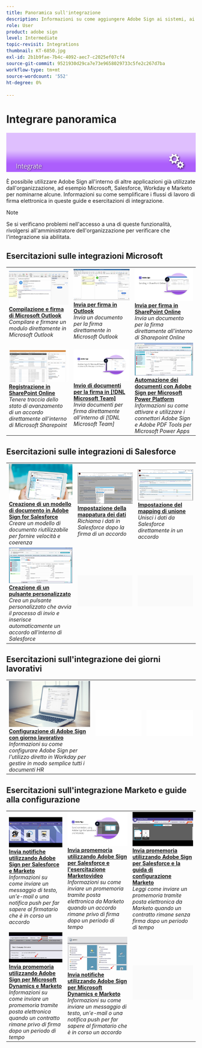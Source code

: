 ```yaml
---
title: Panoramica sull'integrazione
description: Informazioni su come aggiungere Adobe Sign ai sistemi, ai processi e alle applicazioni esistenti
role: User
product: adobe sign
level: Intermediate
topic-revisit: Integrations
thumbnail: KT-6850.jpg
exl-id: 2b1b9fae-7b4c-4092-aec7-c2025ef07cf4
source-git-commit: 9521930d29ca7e73e9658029733c5fe2c267d7ba
workflow-type: tm+mt
source-wordcount: '552'
ht-degree: 0%

---
```


# Integrare panoramica

![Firma immagine integrata](../assets/Hero-Integrate.png)

È possibile utilizzare Adobe Sign all&#39;interno di altre applicazioni già utilizzate dall&#39;organizzazione, ad esempio Microsoft, Salesforce, Workday e Marketo per nominarne alcune. Informazioni su come semplificare i flussi di lavoro di firma elettronica in queste guide e esercitazioni di integrazione.

>[!NOTE]
> Se si verificano problemi nell&#39;accesso a una di queste funzionalità, rivolgersi all&#39;amministratore dell&#39;organizzazione per verificare che l&#39;integrazione sia abilitata.

## Esercitazioni sulle integrazioni Microsoft

<table style="table-layout:fixed">
<tr>
  <td>
    <a href="fill-and-sign-doc-microsoft-outlook.md">
      <img alt="Compilazione e firma di Microsoft Outlook" src="../assets/MS-FillSign.png" />
    </a>
    <div>
    <a href="fill-and-sign-doc-microsoft-outlook.md"><strong>Compilazione e firma di Microsoft Outlook</strong></a>
    </div>
    <em>Compilare e firmare un modulo direttamente in Microsoft Outlook</em>
    <br>
  </td>
  <td>
    <a href="send-for-signature-with-outlook.md">
      <img alt="Invia per firma in Outlook" src="../assets/MS-SendOutlook.png" />
    </a>
    <div>
    <a href="send-for-signature-with-outlook.md"><strong>Invia per firma in Outlook</strong></a>
    </div>
    <em>Invia un documento per la firma direttamente in Microsoft Outlook</em>
    <br>
  </td>
  <td>
    <a href="send-for-signature-with-sharepoint-online.md">
      <img alt="Invia per firma in SharePoint Online" src="../assets/Sending-in-SP.png" />
    </a>
    <div>
    <a href="send-for-signature-with-sharepoint-online.md"><strong>Invia per firma in SharePoint Online</strong></a>
    </div>
    <em>Invia un documento per la firma direttamente all'interno di Sharepoint Online</em>
    <br>
  </td>
</tr>
<tr>
  <td>
    <a href="track-an-agreement-with-sharepoint-online.md">
      <img alt="Registrazione in SharePoint Online" src="../assets/MS-TrackSP.png" />
    </a>
    <div>
    <a href="track-an-agreement-with-sharepoint-online.md"><strong>Registrazione in SharePoint Online</strong></a>
    </div>
    <em>Tenere traccia dello stato di avanzamento di un accordo direttamente all'interno di Microsoft Sharepoint</em>
    <br>
  </td>
  <td>
    <a href="adobe-sign-teams-mortgage.md">
      <img alt="Invio di documenti per la firma in [!DNL Microsoft Team]" src="../assets/teamsmortgage.png" />
    </a>
    <div>
    <a href="adobe-sign-teams-mortgage.md"><strong>Invio di documenti per la firma in [!DNL Microsoft Team]</strong></a>
    </div>
    <em>Invia documenti per firma direttamente all'interno di [!DNL Microsoft Team]</em>
    <br>
  </td>
  <td>
    <a href="documentautomation.md">
      <img alt="Automazione dei documenti con Adobe Sign per Microsoft Power Platform" src="../assets/SF-Button.png" />
    </a>
    <div>
    <a href="documentautomation.md"><strong>Automazione dei documenti con Adobe Sign per Microsoft Power Platform</strong></a>
    </div>
    <em>Informazioni su come attivare e utilizzare i connettori Adobe Sign e Adobe PDF Tools per Microsoft Power Apps</em>
    <br>
  </td>
</tr>
</table>

## Esercitazioni sulle integrazioni di Salesforce

<table style="table-layout:fixed">
<tr>
  <td>
    <a href="create-an-agreement-template.md">
      <img alt="Creazione di un modello di documento in Adobe Sign for Salesforce" src="../assets/SF-Template.png" />
    </a>
    <div>
    <a href="create-an-agreement-template.md"><strong>Creazione di un modello di documento in Adobe Sign for Salesforce</strong></a>
    </div>
    <em>Creare un modello di documento riutilizzabile per fornire velocità e coerenza</em>
    <br>
  </td>
  <td>
    <a href="set-up-data-mapping.md">
      <img alt="Impostazione della mappatura dei dati" src="../assets/SF-DataMapping.png" />
    </a>
    <div>
    <a href="set-up-data-mapping.md"><strong>Impostazione della mappatura dei dati</strong></a>
    </div>
    <em>Richiama i dati in Salesforce dopo la firma di un accordo</em>
    <br>
  </td>
  <td>
    <a href="set-up-merging-map.md">
      <img alt="Impostazione del mapping di unione" src="../assets/SF-MergeMapping.png" />
    </a>
    <div>
    <a href="set-up-merging-map.md"><strong>Impostazione del mapping di unione</strong></a>
    </div>
    <em>Unisci i dati da Salesforce direttamente in un accordo</em>
    <br>
  </td>
</tr>
<tr>
  <td>
    <a href="create-a-custom-button.md">
      <img alt="Creazione di un pulsante personalizzato" src="../assets/SF-Button.png" />
    </a>
    <div>
    <a href="create-a-custom-button.md"><strong>Creazione di un pulsante personalizzato</strong></a>
    </div>
    <em>Crea un pulsante personalizzato che avvia il processo di invio e inserisce automaticamente un accordo all'interno di Salesforce</em>
    <br>
  </td>
  <td>
    <img alt="Spaziatore" src="../assets/Grayspacer.png" />
    <div>
    <br>
  </td>
  <td>
    <img alt="Spaziatore" src="../assets/Grayspacer.png" />
    <div>
    <br>
  </td>
</tr>
</table>

## Esercitazioni sull&#39;integrazione dei giorni lavorativi

<table style="table-layout:fixed">
<tr>
  <td>
    <a href="workday.md">
      <img alt="Configurazione di Adobe Sign con giorno lavorativo" src="../assets/WD-Configure.png" />
    </a>
    <div>
    <a href="workday.md"><strong>Configurazione di Adobe Sign con giorno lavorativo</strong></a>
    </div>
    <em>Informazioni su come configurare Adobe Sign per l'utilizzo diretto in Workday per gestire in modo semplice tutti i documenti HR</em>
    <br>
  </td>
  <td>
    <img alt="Spaziatore" src="../assets/Whitespacer.png" />
    <div>
    <br>
  </td>
  <td>
    <img alt="Spaziatore" src="../assets/Whitespacer.png" />
    <div>
    <br>
  </td>
</tr>
</table>

## Esercitazioni sull&#39;integrazione Marketo e guide alla configurazione

<table style="table-layout:fixed">
<tr>
  <td>
    <a href="marketo-salesforce-sms.md">
      <img alt="Invia notifiche utilizzando Adobe Sign per Salesforce e Marketo" src="../assets/Integrate-Salesforce-SMS.jpg" />
    </a>
    <div>
    <a href="marketo-salesforce-sms.md"><strong>Invia notifiche utilizzando Adobe Sign per Salesforce e Marketo</strong></a>
    </div>
    <em>Informazioni su come inviare un messaggio di testo, un'e-mail o una notifica push per far sapere al firmatario che è in corso un accordo</em>
    <br>
  </td>
  <td>
    <a href="marketo-salesforce-reminder-video.md">
      <img alt="Invia promemoria utilizzando l'esercitazione video di Adobe Sign for Salesforce e Marketo" src="../assets/Integrate-Salesforce-Reminder-Video.png" />
    </a>
    <div>
    <a href="marketo-salesforce-reminder.md"><strong>Invia promemoria utilizzando Adobe Sign per Salesforce e l'esercitazione Marketovideo</strong></a>
    </div>
    <em>Informazioni su come inviare un promemoria tramite posta elettronica da Marketo quando un accordo rimane privo di firma dopo un periodo di tempo</em>
    <br>
  </td>
  <td>
    <a href="marketo-salesforce-reminder.md">
      <img alt="Invia promemoria utilizzando Adobe Sign per Salesforce e la guida di configurazione Marketo" src="../assets/Integrate-Salesforce-Reminder.jpg" />
    </a>
    <div>
    <a href="marketo-salesforce-reminder.md"><strong>Invia promemoria utilizzando Adobe Sign per Salesforce e la guida di configurazione Marketo</strong></a>
    </div>
    <em>Leggi come inviare un promemoria tramite posta elettronica da Marketo quando un contratto rimane senza firma dopo un periodo di tempo</em>
    <br>
  </td>
</tr>
<tr>
  <td>
    <a href="marketo-dynamics-reminder.md">
      <img alt="Invia promemoria utilizzando Adobe Sign per Microsoft Dynamics e Marketo" src="../assets/Integrate-Dynamics-Reminder.jpg" />
    </a>
    <div>
    <a href="marketo-dynamics-reminder.md"><strong>Invia promemoria utilizzando Adobe Sign per Microsoft Dynamics e Marketo</strong></a>
    </div>
    <em>Informazioni su come inviare un promemoria tramite posta elettronica quando un contratto rimane privo di firma dopo un periodo di tempo</em>
    <br>
  </td>
  <td>
    <a href="marketo-dynamics-sms.md">
      <img alt="Invia notifiche utilizzando Adobe Sign per Microsoft Dynamics e Marketo" src="../assets/Integrate-Dynamics-SMS.jpg" />
    </a>
    <div>
    <a href="marketo-dynamics-sms.md"><strong>Invia notifiche utilizzando Adobe Sign per Microsoft Dynamics e Marketo</strong></a>
    </div>
    <em>Informazioni su come inviare un messaggio di testo, un'e-mail o una notifica push per far sapere al firmatario che è in corso un accordo</em>
    <br>
  </td>
  <td>
    <img alt="Spaziatore" src="../assets/Grayspacer.png" />
    <div>
    <br>
  </td>
</tr>
</table>

